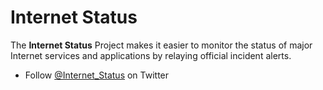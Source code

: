 # Internet Status

The **Internet Status** Project makes it easier to monitor the status of major Internet services and applications by relaying official incident alerts.

- Follow [@Internet_Status](https://twitter.com/Internet_Status) on Twitter
